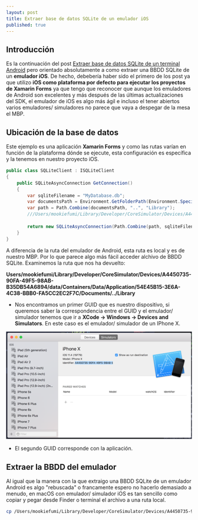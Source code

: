 ```yaml
---
layout: post
title: Extraer base de datos SQLite de un emulador iOS
published: true
---
```


## Introducción

Es la continuación del post [Extraer base de datos SQLite de un terminal Android](http://mookiefumi.com/2018-06-24-extraer-bbdd-sqlite-de-terminal-android) pero orientado absolutamente a como extraer una BBDD SQLite de un **emulador iOS**. De hecho, debebería haber sido el primero de los post ya que utilizo **iOS como plataforma por defecto para ejecutar los proyectos de Xamarin Forms** ya que tengo que reconocer que aunque los emuladores de Android son excelentes y más después de las últimas actualizaciones del SDK, el emulador de iOS es algo más ágil e incluso el tener abiertos varios emuladores/ simuladores no parece que vaya a despegar de la mesa el MBP.

## Ubicación de la base de datos

Este ejemplo es una aplicación **Xamarin Forms** y como las rutas varían en función de la plataforma dónde se ejecute, esta configuración es específica y la tenemos en nuestro proyecto iOS.

```csharp
public class SQLiteClient : ISQLiteClient
{
    public SQLiteAsyncConnection GetConnection()
    {
        var sqliteFilename = "MyDatabase.db";
        var documentsPath = Environment.GetFolderPath(Environment.SpecialFolder.Personal);
        var path = Path.Combine(documentsPath, "..", "Library");
        ///Users/mookiefumi/Library/Developer/CoreSimulator/Devices/A4450735-90FA-49F5-98AB-B35DB54A6894/data/Containers/Data/Application/54E45B15-3E6A-4C38-BBB0-FA5CC2EC2F7C/Documents/../Library

        return new SQLiteAsyncConnection(Path.Combine(path, sqliteFilename));
    }
}
```

A diferencia de la ruta del emulador de Android, esta ruta es local y es de nuestro MBP. Por lo que parece algo más fácil acceder alchivo de BBDD SQLite. Examinemos la ruta que nos ha devuelto:

**Users/mookiefumi/Library/Developer/CoreSimulator/Devices/A4450735-90FA-49F5-98AB-B35DB54A6894/data/Containers/Data/Application/54E45B15-3E6A-4C38-BBB0-FA5CC2EC2F7C/Documents/../Library**

* Nos encontramos un primer GUID que es nuestro dispositivo, si queremos saber la correspondencia entre el GUID y el emulador/ simulador tenemos que ir a **XCode -> Windows -> Devices and Simulators**. En este caso es el emulador/ simulador de un IPhone X.

![alt text](images/2018-06-24-12.08.18.png)

* El segundo GUID corresponde con la aplicación.

## Extraer la BBDD del emulador

Al igual que la manera con la que extraigo una BBDD SQLite de un emulador Android es algo "rebuscada" o francamente espero no hacerlo demasiado a menudo, en macOS con emulador/ simulador iOS es tan sencillo como copiar y pegar desde Finder o terminal el archivo a una ruta local.

```bash
cp /Users/mookiefumi/Library/Developer/CoreSimulator/Devices/A4450735-90FA-49F5-98AB-B35DB54A6894/data/Containers/Data/Application/54E45B15-3E6A-4C38-BBB0-FA5CC2EC2F7C/Documents/../Library/MyDatabase.db MyDatabase.db
```